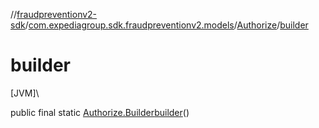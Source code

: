 //[fraudpreventionv2-sdk](../../../index.md)/[com.expediagroup.sdk.fraudpreventionv2.models](../index.md)/[Authorize](index.md)/[builder](builder.md)

# builder

[JVM]\

public final static [Authorize.Builder](-builder/index.md)[builder](builder.md)()
